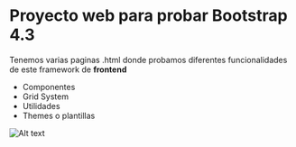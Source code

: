# Proyecto web para probar Bootstrap 4.3

Tenemos varias paginas .html donde probamos diferentes funcionalidades de este framework de **frontend**

- Componentes
- Grid System
- Utilidades
- Themes o plantillas
    
![Alt text](https://github.com/ana-db/Bootstrap/blob/master/resources/screenshot.PNG)
